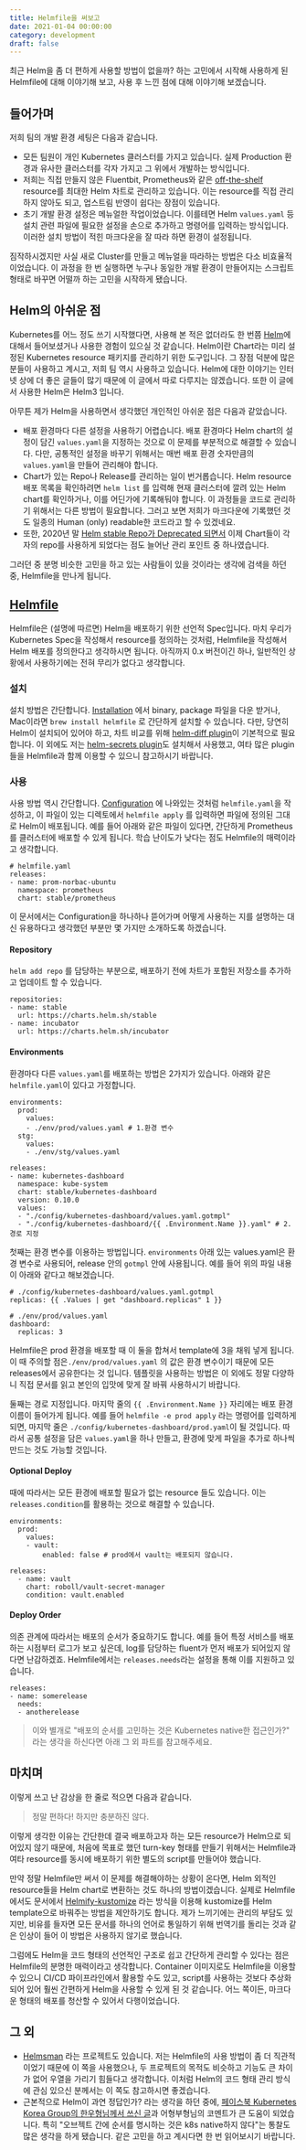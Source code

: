 ```yaml
---
title: Helmfile을 써보고
date: 2021-01-04 00:00:00
category: development
draft: false
---
```


최근 Helm을 좀 더 편하게 사용할 방법이 없을까? 하는 고민에서 시작해 사용하게 된 Helmfile에 대해 이야기해 보고, 사용 후 느낀 점에 대해 이야기해 보겠습니다.

## 들어가며

저희 팀의 개발 환경 세팅은 다음과 같습니다.

- 모든 팀원이 개인 Kubernetes 클러스터를 가지고 있습니다. 실제 Production 환경과 유사한 클러스터를 각자 가지고 그 위에서 개발하는 방식입니다.
- 저희는 직접 만들지 않은 Fluentbit, Prometheus와 같은 [off-the-shelf](https://www.quora.com/What-is-the-meaning-of-off-the-shelf-software) resource를 최대한 Helm 차트로 관리하고 있습니다. 이는 resource를 직접 관리하지 않아도 되고, 업스트림 반영이 쉽다는 장점이 있습니다.
- 초기 개발 환경 설정은 메뉴얼한 작업이었습니다. 이를테면 Helm `values.yaml` 등 설치 관련 파일에 필요한 설정을 손으로 추가하고 명령어를 입력하는 방식입니다. 이러한 설치 방법이 적힌 마크다운을 잘 따라 하면 환경이 설정됩니다.

짐작하시겠지만 사실 새로 Cluster를 만들고 메뉴얼을 따라하는 방법은 다소 비효율적이었습니다. 이 과정을 한 번 실행하면 누구나 동일한 개발 환경이 만들어지는 스크립트 형태로 바꾸면 어떨까 하는 고민을 시작하게 됐습니다.

## Helm의 아쉬운 점

Kubernetes를 어느 정도 쓰기 시작했다면, 사용해 본 적은 없더라도 한 번쯤 [Helm](https://Helm.sh)에 대해서 들어보셨거나 사용한 경험이 있으실 것 같습니다. Helm이란 Chart라는 미리 설정된 Kubernetes resource 패키지를 관리하기 위한 도구입니다. 그 장점 덕분에 많은 분들이 사용하고 계시고, 저희 팀 역시 사용하고 있습니다. Helm에 대한 이야기는 인터넷 상에 더 좋은 글들이 많기 때문에 이 글에서 따로 다루지는 않겠습니다. 또한 이 글에서 사용한 Helm은 Helm3 입니다.

아무튼 제가 Helm을 사용하면서 생각했던 개인적인 아쉬운 점은 다음과 같았습니다.

- 배포 환경마다 다른 설정을 사용하기 어렵습니다. 배포 환경마다 Helm chart의 설정이 담긴 `values.yaml`을 지정하는 것으로 이 문제를 부분적으로 해결할 수 있습니다. 다만, 공통적인 설정을 바꾸기 위해서는 매번 배포 환경 숫자만큼의 `values.yaml`을 만들어 관리해야 합니다.
- Chart가 있는 Repo나 Release를 관리하는 일이 번거롭습니다. Helm resource 배포 목록을 확인하려면 `helm list` 를 입력해 현재 클러스터에 깔려 있는 Helm chart를 확인하거나, 이를 어딘가에 기록해둬야 합니다. 이 과정들을 코드로 관리하기 위해서는 다른 방법이 필요합니다. 그러고 보면 저희가 마크다운에 기록했던 것도 일종의 Human (only) readable한 코드라고 할 수 있겠네요.
- 또한, 2020년 말 [Helm stable Repo가 Deprecated 되면서](https://www.cncf.io/blog/2020/10/07/important-reminder-for-all-helm-users-stable-incubator-repos-are-deprecated-and-all-images-are-changing-location/) 이제 Chart들이 각자의 repo를 사용하게 되었다는 점도 늘어난 관리 포인트 중 하나였습니다.

그러던 중 분명 비슷한 고민을 하고 있는 사람들이 있을 것이라는 생각에 검색을 하던 중, Helmfile을 만나게 됩니다.

## [Helmfile](https://github.com/roboll/helmfile)

Helmfile은 (설명에 따르면) Helm을 배포하기 위한 선언적 Spec입니다. 마치 우리가 Kubernetes Spec을 작성해서 resource를 정의하는 것처럼, Helmfile을 작성해서 Helm 배포를 정의한다고 생각하시면 됩니다. 아직까지 0.x 버전이긴 하나, 일반적인 상황에서 사용하기에는 전혀 무리가 없다고 생각합니다.

### 설치

설치 방법은 간단합니다. [Installation](https://github.com/roboll/helmfile#installation) 에서 binary, package 파일을 다운 받거나, Mac이라면 `brew install helmfile` 로 간단하게 설치할 수 있습니다. 다만, 당연히 Helm이 설치되어 있어야 하고, 차트 비교를 위해 [helm-diff plugin](https://github.com/databus23/helm-diff)이 기본적으로 필요합니다. 이 외에도 저는 [helm-secrets plugin](https://github.com/jkroepke/helm-secrets)도 설치해서 사용했고, 여타 많은 plugin들을 Helmfile과 함께 이용할 수 있으니 참고하시기 바랍니다.

### 사용

사용 방법 역시 간단합니다. [Configuration](https://github.com/roboll/helmfile#configuration) 에 나와있는 것처럼 `helmfile.yaml`을 작성하고, 이 파일이 있는 디렉토에서 `helmfile apply` 를 입력하면 파일에 정의된 그대로 Helm이 배포됩니다. 예를 들어 아래와 같은 파일이 있다면, 간단하게 Prometheus를 클러스터에 배포할 수 있게 됩니다. 학습 난이도가 낮다는 점도 Helmfile의 매력이라고 생각합니다.

```
# helmfile.yaml
releases:
- name: prom-norbac-ubuntu
  namespace: prometheus
  chart: stable/prometheus
```

이 문서에서는 Configuration을 하나하나 뜯어가며 어떻게 사용하는 지를 설명하는 대신 유용하다고 생각했던 부분만 몇 가지만 소개하도록 하겠습니다.

#### Repository

`helm add repo` 를 담당하는 부분으로, 배포하기 전에 차트가 포함된 저장소를 추가하고 업데이트 할 수 있습니다.

```
repositories:
- name: stable
  url: https://charts.helm.sh/stable
- name: incubator
  url: https://charts.helm.sh/incubator
```

#### Environments

환경마다 다른 `values.yaml`를 배포하는 방법은 2가지가 있습니다. 아래와 같은 `helmfile.yaml`이 있다고 가정합니다.

```
environments:
  prod:
    values:
    - ./env/prod/values.yaml # 1.환경 변수
  stg:
    values:
    - ./env/stg/values.yaml

releases:
- name: kubernetes-dashboard
  namespace: kube-system
  chart: stable/kubernetes-dashboard
  version: 0.10.0
  values:
  - "./config/kubernetes-dashboard/values.yaml.gotmpl"
  - "./config/kubernetes-dashboard/{{ .Environment.Name }}.yaml" # 2.경로 지정
```

첫째는 환경 변수를 이용하는 방법입니다. `environments` 아래 있는 values.yaml은 환경 변수로 사용되어, release 안의 `gotmpl` 안에 사용됩니다. 예를 들어 위의 파일 내용이 아래와 같다고 해보겠습니다.

```
# ./config/kubernetes-dashboard/values.yaml.gotmpl
replicas: {{ .Values | get "dashboard.replicas" 1 }}
```

```
# ./env/prod/values.yaml
dashboard:
  replicas: 3
```

Helmfile은 prod 환경을 배포할 때 이 둘을 합쳐서 template에 3을 채워 넣게 됩니다. 이 때 주의할 점은`./env/prod/values.yaml` 의 값은 환경 변수이기 때문에 모든 releases에서 공유한다는 것 입니다. 템플릿을 사용하는 방법은 이 외에도 정말 다양하니 직접 문서를 읽고 본인의 입맛에 맞게 잘 바꿔 사용하시기 바랍니다.

둘째는 경로 지정입니다. 마지막 줄의 `{{ .Environment.Name }}` 자리에는 배포 환경 이름이 들어가게 됩니다. 예를 들어 `helmfile -e prod apply` 라는 명령어를 입력하게 되면, 마지막 줄은 `./config/kubernetes-dashboard/prod.yaml`이 될 것입니다. 따라서 공통 설정을 담은 `values.yaml`을 하나 만들고, 환경에 맞게 파일을 추가로 하나씩 만드는 것도 가능할 것입니다.

#### Optional Deploy

때에 따라서는 모든 환경에 배포할 필요가 없는 resource 들도 있습니다. 이는 `releases.condition`를 활용하는 것으로 해결할 수 있습니다.

```
environments:
  prod:
    values:
    - vault:
        enabled: false # prod에서 vault는 배포되지 않습니다.

releases:
  - name: vault
    chart: roboll/vault-secret-manager
    condition: vault.enabled
```

#### Deploy Order

의존 관계에 따라서는 배포의 순서가 중요하기도 합니다. 예를 들어 특정 서비스를 배포하는 시점부터 로그가 보고 싶은데, log를 담당하는 fluent가 먼저 배포가 되어있지 않다면 난감하겠죠. Helmfile에서는 `releases.needs`라는 설정을 통해 이를 지원하고 있습니다.

```
releases:
- name: somerelease
  needs:
  - anotherelease
```

> 이와 별개로 "배포의 순서를 고민하는 것은 Kubernetes native한 접근인가?" 라는 생각을 하신다면 아래 그 외 파트를 참고해주세요.

## 마치며

이렇게 쓰고 난 감상을 한 줄로 적으면 다음과 같습니다.

> 정말 편하다! 하지만 충분하진 않다.

이렇게 생각한 이유는 간단한데 결국 배포하고자 하는 모든 resource가 Helm으로 되어있지 않기 때문에, 처음에 목표로 했던 turn-key 형태를 만들기 위해서는 Helmfile과 여타 resource를 동시에 배포하기 위한 별도의 script를 만들어야 했습니다.

만약 정말 Helmfile만 써서 이 문제를 해결해야하는 상황이 온다면, Helm 외적인 resource들을 Helm chart로 변환하는 것도 하나의 방법이겠습니다. 실제로 Helmfile에서도 문서에서 [Helmify-kustomize](https://gist.github.com/mumoshu/f9d0bd98e0eb77f636f79fc2fb130690) 라는 방식을 이용해 kustomize를 Helm template으로 바꿔주는 방법을 제안하기도 합니다. 제가 느끼기에는 관리의 부담도 있지만, 비유를 들자면 모든 문서를 하나의 언어로 통일하기 위해 번역기를 돌리는 것과 같은 인상이 들어 이 방법은 사용하지 않기로 했습니다.

그럼에도 Helm을 코드 형태의 선언적인 구조로 쉽고 간단하게 관리할 수 있다는 점은 Helmfile의 분명한 매력이라고 생각합니다. Container 이미지로도 Helmfile을 이용할 수 있으니 CI/CD 파이프라인에서 활용할 수도 있고, script를 사용하는 것보다 추상화되어 있어 훨씬 간편하게 Helm을 사용할 수 있게 된 것 같습니다. 어느 쪽이든, 마크다운 형태의 배포를 청산할 수 있어서 다행이었습니다.

## 그 외

- [Helmsman](https://github.com/Praqma/Helmsman) 라는 프로젝트도 있습니다. 저는 Helmfile의 사용 방법이 좀 더 직관적이었기 때문에 이 쪽을 사용했으나, 두 프로젝트의 목적도 비슷하고 기능도 큰 차이가 없어 우열을 가리기 힘들다고 생각합니다. 이처럼 Helm의 코드 형태 관리 방식에 관심 있으신 분께서는 이 쪽도 참고하시면 좋겠습니다.
- 근본적으로 Helm이 과연 정답인가? 라는 생각을 하던 중에, [페이스북 Kubernetes Korea Group의 한우형님께서 쓰신 글](https://www.facebook.com/groups/k8skr/permalink/2651428451805478/)과 어형부형님의 코멘트가 큰 도움이 되었습니다. 특히 "오브젝트 간에 순서를 명시하는 것은 k8s native하지 않다"는 통찰도 많은 생각을 하게 됐습니다. 같은 고민을 하고 계시다면 한 번 읽어보시기 바랍니다.

